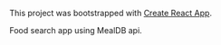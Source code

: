 This project was bootstrapped with [Create React App](https://github.com/facebook/create-react-app).

Food search app using MealDB api.

